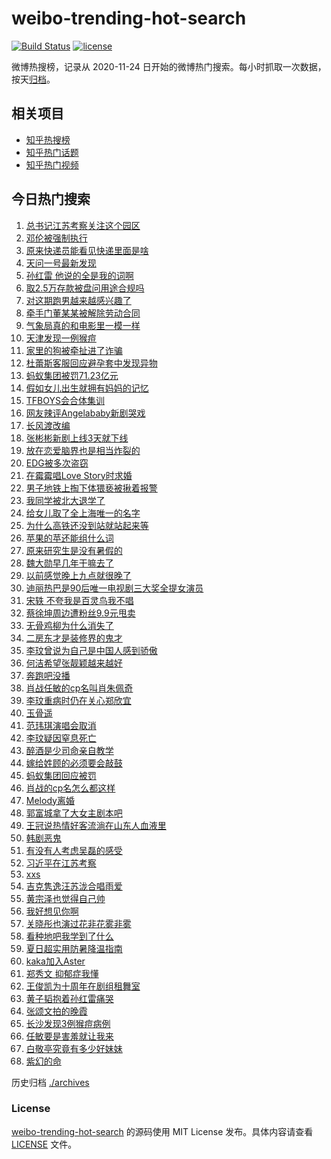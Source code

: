# weibo-trending-hot-search

[![Build Status](https://github.com/justjavac/weibo-trending-hot-search/workflows/ci/badge.svg?branch=master)](https://github.com/justjavac/weibo-trending-hot-search/actions)
[![license](https://img.shields.io/github/license/justjavac/weibo-trending-hot-search)](https://github.com/justjavac/weibo-trending-hot-search/blob/master/LICENSE)

微博热搜榜，记录从 2020-11-24 日开始的微博热门搜索。每小时抓取一次数据，按天[归档](./archives)。

## 相关项目

- [知乎热搜榜](https://github.com/justjavac/zhihu-trending-top-search)
- [知乎热门话题](https://github.com/justjavac/zhihu-trending-hot-questions)
- [知乎热门视频](https://github.com/justjavac/zhihu-trending-hot-video)

## 今日热门搜索

<!-- BEGIN -->
<!-- 最后更新时间 Sat Jul 08 2023 06:14:02 GMT+0800 (China Standard Time) -->

1. [总书记江苏考察关注这个园区](https://s.weibo.com//weibo?q=%23%E6%80%BB%E4%B9%A6%E8%AE%B0%E6%B1%9F%E8%8B%8F%E8%80%83%E5%AF%9F%E5%85%B3%E6%B3%A8%E8%BF%99%E4%B8%AA%E5%9B%AD%E5%8C%BA%23&Refer=new_time)
1. [邓伦被强制执行](https://s.weibo.com//weibo?q=%23%E9%82%93%E4%BC%A6%E8%A2%AB%E5%BC%BA%E5%88%B6%E6%89%A7%E8%A1%8C%23&t=31&band_rank=1&Refer=top)
1. [原来快递员能看见快递里面是啥](https://s.weibo.com//weibo?q=%23%E5%8E%9F%E6%9D%A5%E5%BF%AB%E9%80%92%E5%91%98%E8%83%BD%E7%9C%8B%E8%A7%81%E5%BF%AB%E9%80%92%E9%87%8C%E9%9D%A2%E6%98%AF%E5%95%A5%23&t=31&band_rank=5&Refer=top)
1. [天问一号最新发现](https://s.weibo.com//weibo?q=%23%E5%A4%A9%E9%97%AE%E4%B8%80%E5%8F%B7%E6%9C%80%E6%96%B0%E5%8F%91%E7%8E%B0%23&t=31&band_rank=3&Refer=top)
1. [孙红雷 他说的全是我的词啊](https://s.weibo.com//weibo?q=%E5%AD%99%E7%BA%A2%E9%9B%B7%20%E4%BB%96%E8%AF%B4%E7%9A%84%E5%85%A8%E6%98%AF%E6%88%91%E7%9A%84%E8%AF%8D%E5%95%8A&t=31&band_rank=4&Refer=top)
1. [取2.5万存款被盘问用途合规吗](https://s.weibo.com//weibo?q=%23%E5%8F%962.5%E4%B8%87%E5%AD%98%E6%AC%BE%E8%A2%AB%E7%9B%98%E9%97%AE%E7%94%A8%E9%80%94%E5%90%88%E8%A7%84%E5%90%97%23&t=31&band_rank=7&Refer=top)
1. [对这期跑男越来越感兴趣了](https://s.weibo.com//weibo?q=%23%E5%AF%B9%E8%BF%99%E6%9C%9F%E8%B7%91%E7%94%B7%E8%B6%8A%E6%9D%A5%E8%B6%8A%E6%84%9F%E5%85%B4%E8%B6%A3%E4%BA%86%23&t=31&band_rank=6&Refer=top)
1. [牵手门董某某被解除劳动合同](https://s.weibo.com//weibo?q=%23%E7%89%B5%E6%89%8B%E9%97%A8%E8%91%A3%E6%9F%90%E6%9F%90%E8%A2%AB%E8%A7%A3%E9%99%A4%E5%8A%B3%E5%8A%A8%E5%90%88%E5%90%8C%23&t=31&band_rank=47&Refer=top)
1. [气象局真的和电影里一模一样](https://s.weibo.com//weibo?q=%E6%B0%94%E8%B1%A1%E5%B1%80%E7%9C%9F%E7%9A%84%E5%92%8C%E7%94%B5%E5%BD%B1%E9%87%8C%E4%B8%80%E6%A8%A1%E4%B8%80%E6%A0%B7&t=31&band_rank=19&Refer=top)
1. [天津发现一例猴痘](https://s.weibo.com//weibo?q=%23%E5%A4%A9%E6%B4%A5%E5%8F%91%E7%8E%B0%E4%B8%80%E4%BE%8B%E7%8C%B4%E7%97%98%23&t=31&band_rank=9&Refer=top)
1. [家里的狗被牵扯进了诈骗](https://s.weibo.com//weibo?q=%E5%AE%B6%E9%87%8C%E7%9A%84%E7%8B%97%E8%A2%AB%E7%89%B5%E6%89%AF%E8%BF%9B%E4%BA%86%E8%AF%88%E9%AA%97&t=31&band_rank=32&Refer=top)
1. [杜蕾斯客服回应避孕套中发现异物](https://s.weibo.com//weibo?q=%23%E6%9D%9C%E8%95%BE%E6%96%AF%E5%AE%A2%E6%9C%8D%E5%9B%9E%E5%BA%94%E9%81%BF%E5%AD%95%E5%A5%97%E4%B8%AD%E5%8F%91%E7%8E%B0%E5%BC%82%E7%89%A9%23&t=31&band_rank=11&Refer=top)
1. [蚂蚁集团被罚71.23亿元](https://s.weibo.com//weibo?q=%23%E8%9A%82%E8%9A%81%E9%9B%86%E5%9B%A2%E8%A2%AB%E7%BD%9A71.23%E4%BA%BF%E5%85%83%23&t=31&band_rank=12&Refer=top)
1. [假如女儿出生就拥有妈妈的记忆](https://s.weibo.com//weibo?q=%E5%81%87%E5%A6%82%E5%A5%B3%E5%84%BF%E5%87%BA%E7%94%9F%E5%B0%B1%E6%8B%A5%E6%9C%89%E5%A6%88%E5%A6%88%E7%9A%84%E8%AE%B0%E5%BF%86&t=31&band_rank=32&Refer=top)
1. [TFBOYS会合体集训](https://s.weibo.com//weibo?q=%23TFBOYS%E4%BC%9A%E5%90%88%E4%BD%93%E9%9B%86%E8%AE%AD%23&t=31&band_rank=4&Refer=top)
1. [网友辣评Angelababy新剧哭戏](https://s.weibo.com//weibo?q=%23%E7%BD%91%E5%8F%8B%E8%BE%A3%E8%AF%84Angelababy%E6%96%B0%E5%89%A7%E5%93%AD%E6%88%8F%23&t=31&band_rank=17&Refer=top)
1. [长风渡改编](https://s.weibo.com//weibo?q=%E9%95%BF%E9%A3%8E%E6%B8%A1%E6%94%B9%E7%BC%96&t=31&band_rank=14&Refer=top)
1. [张彬彬新剧上线3天就下线](https://s.weibo.com//weibo?q=%23%E5%BC%A0%E5%BD%AC%E5%BD%AC%E6%96%B0%E5%89%A7%E4%B8%8A%E7%BA%BF3%E5%A4%A9%E5%B0%B1%E4%B8%8B%E7%BA%BF%23&t=31&band_rank=40&Refer=top)
1. [放在恋爱脑界也是相当炸裂的](https://s.weibo.com//weibo?q=%E6%94%BE%E5%9C%A8%E6%81%8B%E7%88%B1%E8%84%91%E7%95%8C%E4%B9%9F%E6%98%AF%E7%9B%B8%E5%BD%93%E7%82%B8%E8%A3%82%E7%9A%84&t=31&band_rank=37&Refer=top)
1. [EDG被多次盗窃](https://s.weibo.com//weibo?q=%23EDG%E8%A2%AB%E5%A4%9A%E6%AC%A1%E7%9B%97%E7%AA%83%23&t=31&band_rank=16&Refer=top)
1. [在霉霉唱Love Story时求婚](https://s.weibo.com//weibo?q=%E5%9C%A8%E9%9C%89%E9%9C%89%E5%94%B1Love%20Story%E6%97%B6%E6%B1%82%E5%A9%9A&t=31&band_rank=18&Refer=top)
1. [男子地铁上掏下体猥亵被揪着报警](https://s.weibo.com//weibo?q=%23%E7%94%B7%E5%AD%90%E5%9C%B0%E9%93%81%E4%B8%8A%E6%8E%8F%E4%B8%8B%E4%BD%93%E7%8C%A5%E4%BA%B5%E8%A2%AB%E6%8F%AA%E7%9D%80%E6%8A%A5%E8%AD%A6%23&t=31&band_rank=21&Refer=top)
1. [我同学被北大退学了](https://s.weibo.com//weibo?q=%23%E6%88%91%E5%90%8C%E5%AD%A6%E8%A2%AB%E5%8C%97%E5%A4%A7%E9%80%80%E5%AD%A6%E4%BA%86%23&t=31&band_rank=22&Refer=top)
1. [给女儿取了全上海唯一的名字](https://s.weibo.com//weibo?q=%23%E7%BB%99%E5%A5%B3%E5%84%BF%E5%8F%96%E4%BA%86%E5%85%A8%E4%B8%8A%E6%B5%B7%E5%94%AF%E4%B8%80%E7%9A%84%E5%90%8D%E5%AD%97%23&t=31&band_rank=26&Refer=top)
1. [为什么高铁还没到站就站起来等](https://s.weibo.com//weibo?q=%E4%B8%BA%E4%BB%80%E4%B9%88%E9%AB%98%E9%93%81%E8%BF%98%E6%B2%A1%E5%88%B0%E7%AB%99%E5%B0%B1%E7%AB%99%E8%B5%B7%E6%9D%A5%E7%AD%89&t=31&band_rank=33&Refer=top)
1. [苹果的苹还能组什么词](https://s.weibo.com//weibo?q=%23%E8%8B%B9%E6%9E%9C%E7%9A%84%E8%8B%B9%E8%BF%98%E8%83%BD%E7%BB%84%E4%BB%80%E4%B9%88%E8%AF%8D%23&t=31&band_rank=36&Refer=top)
1. [原来研究生是没有暑假的](https://s.weibo.com//weibo?q=%23%E5%8E%9F%E6%9D%A5%E7%A0%94%E7%A9%B6%E7%94%9F%E6%98%AF%E6%B2%A1%E6%9C%89%E6%9A%91%E5%81%87%E7%9A%84%23&t=31&band_rank=23&Refer=top)
1. [魏大勋早几年干嘛去了](https://s.weibo.com//weibo?q=%23%E9%AD%8F%E5%A4%A7%E5%8B%8B%E6%97%A9%E5%87%A0%E5%B9%B4%E5%B9%B2%E5%98%9B%E5%8E%BB%E4%BA%86%23&t=31&band_rank=38&Refer=top)
1. [以前感觉晚上九点就很晚了](https://s.weibo.com//weibo?q=%E4%BB%A5%E5%89%8D%E6%84%9F%E8%A7%89%E6%99%9A%E4%B8%8A%E4%B9%9D%E7%82%B9%E5%B0%B1%E5%BE%88%E6%99%9A%E4%BA%86&t=31&band_rank=24&Refer=top)
1. [迪丽热巴是90后唯一电视剧三大奖全提女演员](https://s.weibo.com//weibo?q=%23%E8%BF%AA%E4%B8%BD%E7%83%AD%E5%B7%B4%E6%98%AF90%E5%90%8E%E5%94%AF%E4%B8%80%E7%94%B5%E8%A7%86%E5%89%A7%E4%B8%89%E5%A4%A7%E5%A5%96%E5%85%A8%E6%8F%90%E5%A5%B3%E6%BC%94%E5%91%98%23&t=31&band_rank=27&Refer=top)
1. [宋轶 不夸我是百灵鸟我不唱](https://s.weibo.com//weibo?q=%E5%AE%8B%E8%BD%B6%20%E4%B8%8D%E5%A4%B8%E6%88%91%E6%98%AF%E7%99%BE%E7%81%B5%E9%B8%9F%E6%88%91%E4%B8%8D%E5%94%B1&t=31&band_rank=25&Refer=top)
1. [蔡徐坤周边遭粉丝9.9元甩卖](https://s.weibo.com//weibo?q=%23%E8%94%A1%E5%BE%90%E5%9D%A4%E5%91%A8%E8%BE%B9%E9%81%AD%E7%B2%89%E4%B8%9D9.9%E5%85%83%E7%94%A9%E5%8D%96%23&t=31&band_rank=31&Refer=top)
1. [无骨鸡柳为什么消失了](https://s.weibo.com//weibo?q=%23%E6%97%A0%E9%AA%A8%E9%B8%A1%E6%9F%B3%E4%B8%BA%E4%BB%80%E4%B9%88%E6%B6%88%E5%A4%B1%E4%BA%86%23&t=31&band_rank=30&Refer=top)
1. [二房东才是装修界的鬼才](https://s.weibo.com//weibo?q=%23%E4%BA%8C%E6%88%BF%E4%B8%9C%E6%89%8D%E6%98%AF%E8%A3%85%E4%BF%AE%E7%95%8C%E7%9A%84%E9%AC%BC%E6%89%8D%23&t=31&band_rank=39&Refer=top)
1. [李玟曾说为自己是中国人感到骄傲](https://s.weibo.com//weibo?q=%23%E6%9D%8E%E7%8E%9F%E6%9B%BE%E8%AF%B4%E4%B8%BA%E8%87%AA%E5%B7%B1%E6%98%AF%E4%B8%AD%E5%9B%BD%E4%BA%BA%E6%84%9F%E5%88%B0%E9%AA%84%E5%82%B2%23&t=31&band_rank=39&Refer=top)
1. [何洁希望张靓颖越来越好](https://s.weibo.com//weibo?q=%23%E4%BD%95%E6%B4%81%E5%B8%8C%E6%9C%9B%E5%BC%A0%E9%9D%93%E9%A2%96%E8%B6%8A%E6%9D%A5%E8%B6%8A%E5%A5%BD%23&t=31&band_rank=15&Refer=top)
1. [奔跑吧没播](https://s.weibo.com//weibo?q=%23%E5%A5%94%E8%B7%91%E5%90%A7%E6%B2%A1%E6%92%AD%23&t=31&band_rank=2&Refer=top)
1. [肖战任敏的cp名叫肖朱佩奇](https://s.weibo.com//weibo?q=%23%E8%82%96%E6%88%98%E4%BB%BB%E6%95%8F%E7%9A%84cp%E5%90%8D%E5%8F%AB%E8%82%96%E6%9C%B1%E4%BD%A9%E5%A5%87%23&t=31&band_rank=41&Refer=top)
1. [李玟重病时仍在关心郑欣宜](https://s.weibo.com//weibo?q=%23%E6%9D%8E%E7%8E%9F%E9%87%8D%E7%97%85%E6%97%B6%E4%BB%8D%E5%9C%A8%E5%85%B3%E5%BF%83%E9%83%91%E6%AC%A3%E5%AE%9C%23&t=31&band_rank=20&Refer=top)
1. [玉骨遥](https://s.weibo.com//weibo?q=%E7%8E%89%E9%AA%A8%E9%81%A5&t=31&band_rank=28&Refer=top)
1. [范玮琪演唱会取消](https://s.weibo.com//weibo?q=%23%E8%8C%83%E7%8E%AE%E7%90%AA%E6%BC%94%E5%94%B1%E4%BC%9A%E5%8F%96%E6%B6%88%23&t=31&band_rank=42&Refer=top)
1. [李玟疑因窒息死亡](https://s.weibo.com//weibo?q=%23%E6%9D%8E%E7%8E%9F%E7%96%91%E5%9B%A0%E7%AA%92%E6%81%AF%E6%AD%BB%E4%BA%A1%23&t=31&band_rank=35&Refer=top)
1. [醉酒是少司命亲自教学](https://s.weibo.com//weibo?q=%E9%86%89%E9%85%92%E6%98%AF%E5%B0%91%E5%8F%B8%E5%91%BD%E4%BA%B2%E8%87%AA%E6%95%99%E5%AD%A6&t=31&band_rank=44&Refer=top)
1. [嫁给姓顾的必须要会敲鼓](https://s.weibo.com//weibo?q=%23%E5%AB%81%E7%BB%99%E5%A7%93%E9%A1%BE%E7%9A%84%E5%BF%85%E9%A1%BB%E8%A6%81%E4%BC%9A%E6%95%B2%E9%BC%93%23&t=31&band_rank=8&Refer=top)
1. [蚂蚁集团回应被罚](https://s.weibo.com//weibo?q=%23%E8%9A%82%E8%9A%81%E9%9B%86%E5%9B%A2%E5%9B%9E%E5%BA%94%E8%A2%AB%E7%BD%9A%23&t=31&band_rank=48&Refer=top)
1. [肖战的cp名怎么都这样](https://s.weibo.com//weibo?q=%23%E8%82%96%E6%88%98%E7%9A%84cp%E5%90%8D%E6%80%8E%E4%B9%88%E9%83%BD%E8%BF%99%E6%A0%B7%23&t=31&band_rank=44&Refer=top)
1. [Melody离婚](https://s.weibo.com//weibo?q=%23Melody%E7%A6%BB%E5%A9%9A%23&t=31&band_rank=43&Refer=top)
1. [郭富城拿了大女主剧本吧](https://s.weibo.com//weibo?q=%23%E9%83%AD%E5%AF%8C%E5%9F%8E%E6%8B%BF%E4%BA%86%E5%A4%A7%E5%A5%B3%E4%B8%BB%E5%89%A7%E6%9C%AC%E5%90%A7%23&t=31&band_rank=27&Refer=top)
1. [王冠说热情好客流淌在山东人血液里](https://s.weibo.com//weibo?q=%23%E7%8E%8B%E5%86%A0%E8%AF%B4%E7%83%AD%E6%83%85%E5%A5%BD%E5%AE%A2%E6%B5%81%E6%B7%8C%E5%9C%A8%E5%B1%B1%E4%B8%9C%E4%BA%BA%E8%A1%80%E6%B6%B2%E9%87%8C%23&t=31&band_rank=48&Refer=top)
1. [韩剧恶鬼](https://s.weibo.com//weibo?q=%E9%9F%A9%E5%89%A7%E6%81%B6%E9%AC%BC&t=31&band_rank=49&Refer=top)
1. [有没有人考虑吴磊的感受](https://s.weibo.com//weibo?q=%23%E6%9C%89%E6%B2%A1%E6%9C%89%E4%BA%BA%E8%80%83%E8%99%91%E5%90%B4%E7%A3%8A%E7%9A%84%E6%84%9F%E5%8F%97%23&t=31&band_rank=33&Refer=top)
1. [习近平在江苏考察](https://s.weibo.com//weibo?q=%23%E4%B9%A0%E8%BF%91%E5%B9%B3%E5%9C%A8%E6%B1%9F%E8%8B%8F%E8%80%83%E5%AF%9F%23&Refer=new_time)
1. [xxs](https://s.weibo.com//weibo?q=xxs&t=31&band_rank=13&Refer=top)
1. [吉克隽逸汪苏泷合唱雨爱](https://s.weibo.com//weibo?q=%23%E5%90%89%E5%85%8B%E9%9A%BD%E9%80%B8%E6%B1%AA%E8%8B%8F%E6%B3%B7%E5%90%88%E5%94%B1%E9%9B%A8%E7%88%B1%23&t=31&band_rank=46&Refer=top)
1. [黄宗泽也觉得自己帅](https://s.weibo.com//weibo?q=%23%E9%BB%84%E5%AE%97%E6%B3%BD%E4%B9%9F%E8%A7%89%E5%BE%97%E8%87%AA%E5%B7%B1%E5%B8%85%23&t=31&band_rank=43&Refer=top)
1. [我好想见你啊](https://s.weibo.com//weibo?q=%E6%88%91%E5%A5%BD%E6%83%B3%E8%A7%81%E4%BD%A0%E5%95%8A&t=31&band_rank=10&Refer=top)
1. [关晓彤也演过花非花雾非雾](https://s.weibo.com//weibo?q=%E5%85%B3%E6%99%93%E5%BD%A4%E4%B9%9F%E6%BC%94%E8%BF%87%E8%8A%B1%E9%9D%9E%E8%8A%B1%E9%9B%BE%E9%9D%9E%E9%9B%BE&t=31&band_rank=50&Refer=top)
1. [看种地吧我学到了什么](https://s.weibo.com//weibo?q=%E7%9C%8B%E7%A7%8D%E5%9C%B0%E5%90%A7%E6%88%91%E5%AD%A6%E5%88%B0%E4%BA%86%E4%BB%80%E4%B9%88&t=31&band_rank=49&Refer=top)
1. [夏日超实用防暑降温指南](https://s.weibo.com//weibo?q=%23%E5%A4%8F%E6%97%A5%E8%B6%85%E5%AE%9E%E7%94%A8%E9%98%B2%E6%9A%91%E9%99%8D%E6%B8%A9%E6%8C%87%E5%8D%97%23&t=31&band_rank=3&Refer=top)
1. [kaka加入Aster](https://s.weibo.com//weibo?q=kaka%E5%8A%A0%E5%85%A5Aster&t=31&band_rank=46&Refer=top)
1. [郑秀文 抑郁症我懂](https://s.weibo.com//weibo?q=%E9%83%91%E7%A7%80%E6%96%87%20%E6%8A%91%E9%83%81%E7%97%87%E6%88%91%E6%87%82&t=31&band_rank=49&Refer=top)
1. [王俊凯为十周年在剧组租舞室](https://s.weibo.com//weibo?q=%23%E7%8E%8B%E4%BF%8A%E5%87%AF%E4%B8%BA%E5%8D%81%E5%91%A8%E5%B9%B4%E5%9C%A8%E5%89%A7%E7%BB%84%E7%A7%9F%E8%88%9E%E5%AE%A4%23&t=31&band_rank=49&Refer=top)
1. [黄子韬抱着孙红雷痛哭](https://s.weibo.com//weibo?q=%23%E9%BB%84%E5%AD%90%E9%9F%AC%E6%8A%B1%E7%9D%80%E5%AD%99%E7%BA%A2%E9%9B%B7%E7%97%9B%E5%93%AD%23&t=31&band_rank=47&Refer=top)
1. [张颂文拍的晚霞](https://s.weibo.com//weibo?q=%23%E5%BC%A0%E9%A2%82%E6%96%87%E6%8B%8D%E7%9A%84%E6%99%9A%E9%9C%9E%23&t=31&band_rank=37&Refer=top)
1. [长沙发现3例猴痘病例](https://s.weibo.com//weibo?q=%23%E9%95%BF%E6%B2%99%E5%8F%91%E7%8E%B03%E4%BE%8B%E7%8C%B4%E7%97%98%E7%97%85%E4%BE%8B%23&t=31&band_rank=29&Refer=top)
1. [任敏要是害羞就让我来](https://s.weibo.com//weibo?q=%23%E4%BB%BB%E6%95%8F%E8%A6%81%E6%98%AF%E5%AE%B3%E7%BE%9E%E5%B0%B1%E8%AE%A9%E6%88%91%E6%9D%A5%23&t=31&band_rank=34&Refer=top)
1. [白敬亭究竟有多少好妹妹](https://s.weibo.com//weibo?q=%23%E7%99%BD%E6%95%AC%E4%BA%AD%E7%A9%B6%E7%AB%9F%E6%9C%89%E5%A4%9A%E5%B0%91%E5%A5%BD%E5%A6%B9%E5%A6%B9%23&t=31&band_rank=45&Refer=top)
1. [紫幻的命](https://s.weibo.com//weibo?q=%E7%B4%AB%E5%B9%BB%E7%9A%84%E5%91%BD&t=31&band_rank=50&Refer=top)

<!-- END -->

历史归档 [./archives](./archives)

### License

[weibo-trending-hot-search](https://github.com/justjavac/weibo-trending-hot-search) 的源码使用 MIT License
发布。具体内容请查看 [LICENSE](./LICENSE) 文件。
